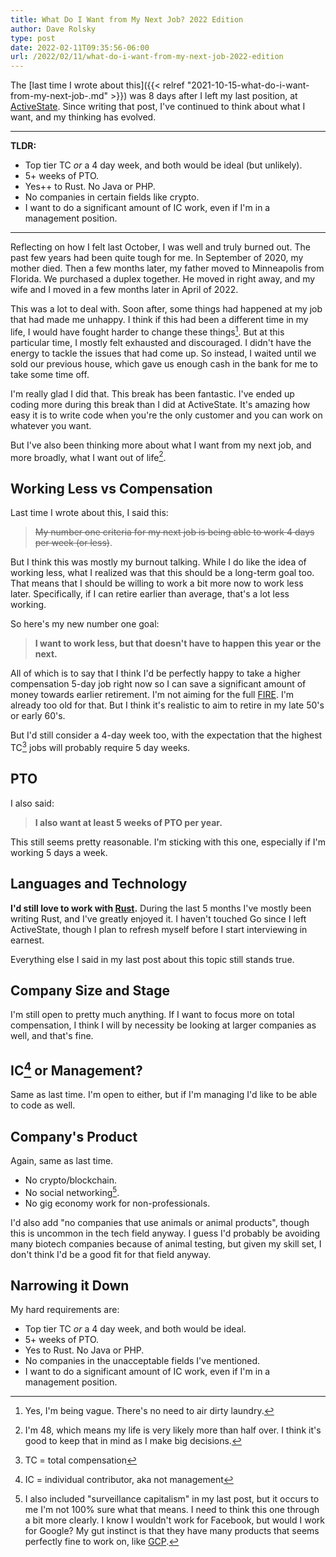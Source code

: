```yaml
---
title: What Do I Want from My Next Job? 2022 Edition
author: Dave Rolsky
type: post
date: 2022-02-11T09:35:56-06:00
url: /2022/02/11/what-do-i-want-from-my-next-job-2022-edition
---
```


The [last time I wrote about this]({{< relref
"2021-10-15-what-do-i-want-from-my-next-job-.md" >}}) was 8 days after I left
my last position, at [ActiveState](https://www.activestate.com/). Since
writing that post, I've continued to think about what I want, and my thinking
has evolved.

----

**TLDR:**

* Top tier TC _or_ a 4 day week, and both would be ideal (but unlikely).
* 5+ weeks of PTO.
* Yes++ to Rust. No Java or PHP.
* No companies in certain fields like crypto.
* I want to do a significant amount of IC work, even if I'm in a management
  position.

----

Reflecting on how I felt last October, I was well and truly burned out. The
past few years had been quite tough for me. In September of 2020, my mother
died. Then a few months later, my father moved to Minneapolis from Florida. We
purchased a duplex together. He moved in right away, and my wife and I moved
in a few months later in April of 2022.

This was a lot to deal with. Soon after, some things had happened at my job
that had made me unhappy. I think if this had been a different time in my
life, I would have fought harder to change these things[^0]. But at this
particular time, I mostly felt exhausted and discouraged. I didn't have the
energy to tackle the issues that had come up. So instead, I waited until we
sold our previous house, which gave us enough cash in the bank for me to take
some time off.

I'm really glad I did that. This break has been fantastic. I've ended up
coding more during this break than I did at ActiveState. It's amazing how easy
it is to write code when you're the only customer and you can work on whatever
you want.

But I've also been thinking more about what I want from my next job, and more
broadly, what I want out of life[^1].

## Working Less vs Compensation

Last time I wrote about this, I said this:

> ~~My number one criteria for my next job is being able to work 4 days per
> week (or less)~~.

But I think this was mostly my burnout talking. While I do like the idea of
working less, what I realized was that this should be a long-term goal
too. That means that I should be willing to work a bit more now to work less
later. Specifically, if I can retire earlier than average, that's a lot less
working.

So here's my new number one goal:

> **I want to work less, but that doesn't have to happen this year or the
> next.**

All of which is to say that I think I'd be perfectly happy to take a higher
compensation 5-day job right now so I can save a significant amount of money
towards earlier retirement. I'm not aiming for the full
[FIRE](https://en.wikipedia.org/wiki/FIRE_movement). I'm already too old for
that. But I think it's realistic to aim to retire in my late 50's or early
60's.

But I'd still consider a 4-day week too, with the expectation that the highest
TC[^2] jobs will probably require 5 day weeks.

## PTO

I also said:

> **I also want at least 5 weeks of PTO per year.**

This still seems pretty reasonable. I'm sticking with this one, especially if
I'm working 5 days a week.

## Languages and Technology

**I'd still love to work with [Rust](https://www.rust-lang.org/).** During the
last 5 months I've mostly been writing Rust, and I've greatly enjoyed it. I
haven't touched Go since I left ActiveState, though I plan to refresh myself
before I start interviewing in earnest.

Everything else I said in my last post about this topic still stands true.

## Company Size and Stage

I'm still open to pretty much anything. If I want to focus more on total
compensation, I think I will by necessity be looking at larger companies as
well, and that's fine.

## IC[^3] or Management?

Same as last time. I'm open to either, but if I'm managing I'd like to be able
to code as well.

## Company's Product

Again, same as last time.

* No crypto/blockchain.
* No social networking[^4].
* No gig economy work for non-professionals.

I'd also add "no companies that use animals or animal products", though this
is uncommon in the tech field anyway. I guess I'd probably be avoiding many
biotech companies because of animal testing, but given my skill set, I don't
think I'd be a good fit for that field anyway.

## Narrowing it Down

My hard requirements are:

* Top tier TC _or_ a 4 day week, and both would be ideal.
* 5+ weeks of PTO.
* Yes to Rust. No Java or PHP.
* No companies in the unacceptable fields I've mentioned.
* I want to do a significant amount of IC work, even if I'm in a management
  position.

[^0]: Yes, I'm being vague. There's no need to air dirty laundry.
[^1]: I'm 48, which means my life is very likely more than half over. I think
    it's good to keep that in mind as I make big decisions.
[^2]: TC = total compensation
[^3]: IC = individual contributor, aka not management
[^4]: I also included "surveillance capitalism" in my last post, but it occurs
    to me I'm not 100% sure what that means. I need to think this one through
    a bit more clearly. I know I wouldn't work for Facebook, but would I work
    for Google? My gut instinct is that they have many products that seems
    perfectly fine to work on, like [GCP](https://console.cloud.google.com/).
